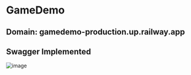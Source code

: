 # GameDemo

## Domain: gamedemo-production.up.railway.app

## Swagger Implemented
![image](https://github.com/Rudransh24/GameDemo/assets/55325635/be6d6ea1-f720-4af2-b0ed-c5a800aa4594)
